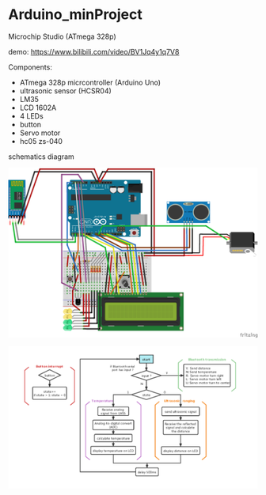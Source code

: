 # Arduino_minProject

Microchip Studio (ATmega 328p)

demo: https://www.bilibili.com/video/BV1Jq4y1q7V8

Components:

- ATmega 328p micrcontroller (Arduino Uno)
- ultrasonic sensor (HCSR04)
- LM35
- LCD 1602A
- 4 LEDs
- button
- Servo motor
- hc05 zs-040



schematics diagram

![diagram1](img/README_img/diagram1.png)

![diagram2](img/README_img/diagram2.png)